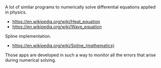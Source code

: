 A lot of similar programs to numerically solve differential equations applied in physics. 

- https://en.wikipedia.org/wiki/Heat_equation
- https://en.wikipedia.org/wiki/Wave_equation

Spline implementation.
- https://en.wikipedia.org/wiki/Spline_(mathematics)

Those apps are developed in such a way to monitor all the errors that arise during numerical solving.
